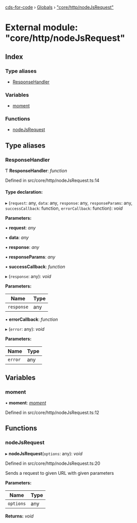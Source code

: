[cds-for-code](../README.md) › [Globals](../globals.md) › ["core/http/nodeJsRequest"](_core_http_nodejsrequest_.md)

# External module: "core/http/nodeJsRequest"

## Index

### Type aliases

* [ResponseHandler](_core_http_nodejsrequest_.md#responsehandler)

### Variables

* [moment](_core_http_nodejsrequest_.md#moment)

### Functions

* [nodeJsRequest](_core_http_nodejsrequest_.md#nodejsrequest)

## Type aliases

###  ResponseHandler

Ƭ **ResponseHandler**: *function*

Defined in src/core/http/nodeJsRequest.ts:14

#### Type declaration:

▸ (`request`: any, `data`: any, `response`: any, `responseParams`: any, `successCallback`: function, `errorCallback`: function): *void*

**Parameters:**

▪ **request**: *any*

▪ **data**: *any*

▪ **response**: *any*

▪ **responseParams**: *any*

▪ **successCallback**: *function*

▸ (`response`: any): *void*

**Parameters:**

Name | Type |
------ | ------ |
`response` | any |

▪ **errorCallback**: *function*

▸ (`error`: any): *void*

**Parameters:**

Name | Type |
------ | ------ |
`error` | any |

## Variables

###  moment

• **moment**: *[moment](_core_framework_telemetry_.md#moment)*

Defined in src/core/http/nodeJsRequest.ts:12

## Functions

###  nodeJsRequest

▸ **nodeJsRequest**(`options`: any): *void*

Defined in src/core/http/nodeJsRequest.ts:20

Sends a request to given URL with given parameters

**Parameters:**

Name | Type |
------ | ------ |
`options` | any |

**Returns:** *void*
